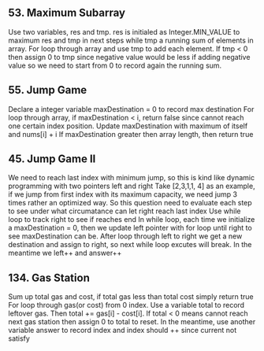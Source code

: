## 53. Maximum Subarray
Use two variables, res and tmp. res is initialed as Integer.MIN_VALUE to maximum res and tmp in next steps while tmp a running sum of elements in array.
For loop through array and use tmp to add each element. If tmp < 0 then assign 0 to tmp since negative value would be less if adding negative value so we need to start from 0 to record again the running sum.

## 55. Jump Game
Declare a integer variable maxDestination = 0 to record max destination
For loop through array, if maxDestination < i, return false since cannot reach one certain index position. 
Update maxDestination with maximum of itself and nums[i] + i
If maxDestination greater then array length, then return true

## 45. Jump Game II
We need to reach last index with minimum jump, so this is kind like dynamic programming with two pointers left and right
Take [2,3,1,1, 4] as an example, if we jump from first index with its maximum capacity, we need jump 3 times rather an optimized way. So this question need to evaluate each step to see under what circumatance can let right reach last index
Use while loop to track right to see if reaches end
In while loop, each time we initialize a maxDestination = 0, then we update left pointer with for loop until right to see maxDestination can be.
After loop through left to right we get a new destination and assign to right, so next while loop excutes will break. In the meantime we left++ and answer++

## 134. Gas Station
Sum up total gas and cost, if total gas less than total cost simply return true
For loop through gas(or cost) from 0 index. Use a variable total to record leftover gas. Then total += gas[i] - cost[i]. If total < 0 means cannot reach next gas station then assign 0 to total to reset. In the meantime, use another variable answer to record index and index should ++ since current not satisfy

